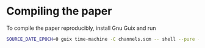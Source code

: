 # Compiling the paper
To compile the paper reproducibly, install Gnu Guix and run
```bash
SOURCE_DATE_EPOCH=0 guix time-machine -C channels.scm -- shell --pure -E SOURCE_DATE_EPOCH -m manifest.scm -- latexmk -auxdir=latex.aux -lualatex Report.tex
```
